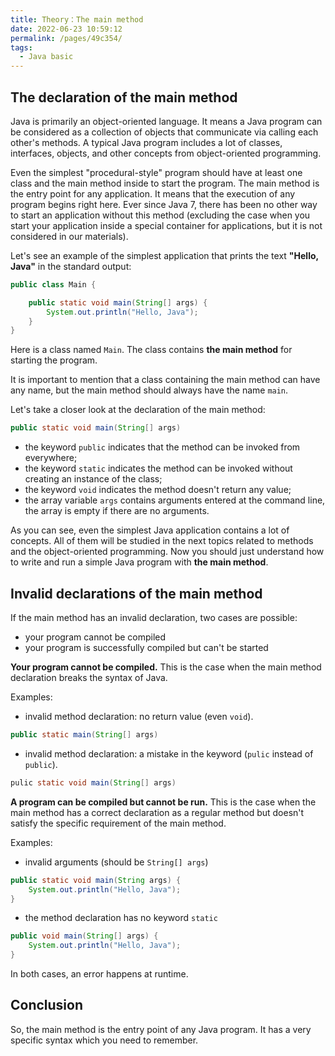 ```yaml
---
title: Theory：The main method
date: 2022-06-23 10:59:12
permalink: /pages/49c354/
tags:
  - Java basic
---
```

## The declaration of the main method

Java is primarily an object-oriented language. It means a Java program can be considered as a collection of objects that communicate via calling each other's methods. A typical Java program includes a lot of classes, interfaces, objects, and other concepts from object-oriented programming.

Even the simplest "procedural-style" program should have at least one class and the main method inside to start the program. The main method is the entry point for any application. It means that the execution of any program begins right here. Ever since Java 7, there has been no other way to start an application without this method (excluding the case when you start your application inside a special container for applications, but it is not considered in our materials).

Let's see an example of the simplest application that prints the text **"Hello, Java"** in the standard output:

```java
public class Main {

    public static void main(String[] args) {
        System.out.println("Hello, Java");
    }
}
```

Here is a class named `Main`. The class contains **the main method** for starting the program.

It is important to mention that a class containing the main method can have any name, but the main method should always have the name `main`.

Let's take a closer look at the declaration of the main method:

```java
public static void main(String[] args)
```

- the keyword `public` indicates that the method can be invoked from everywhere;
- the keyword `static` indicates the method can be invoked without creating an instance of the class;
- the keyword `void` indicates the method doesn't return any value;
- the array variable `args` contains arguments entered at the command line, the array is empty if there are no arguments.

As you can see, even the simplest Java application contains a lot of concepts. All of them will be studied in the next topics related to methods and the object-oriented programming. Now you should just understand how to write and run a simple Java program with **the main method**.

## Invalid declarations of the main method

If the main method has an invalid declaration, two cases are possible:

- your program cannot be compiled
- your program is successfully compiled but can't be started

**Your program cannot be compiled.** This is the case when the main method declaration breaks the syntax of Java.

Examples:

- invalid method declaration: no return value (even `void`).

```java
public static main(String[] args)
```

- invalid method declaration: a mistake in the keyword (`pulic` instead of `public`).

```java
pulic static void main(String[] args)
```

**A program can be compiled but cannot be run.** This is the case when the main method has a correct declaration as a regular method but doesn't satisfy the specific requirement of the main method.

Examples:

- invalid arguments (should be `String[] args`)

```java
public static void main(String args) {
    System.out.println("Hello, Java");
}
````

- the method declaration has no keyword `static`

```java
public void main(String[] args) { 
    System.out.println("Hello, Java");
} 
```

In both cases, an error happens at runtime.

## Conclusion

So, the main method is the entry point of any Java program. It has a very specific syntax which you need to remember.